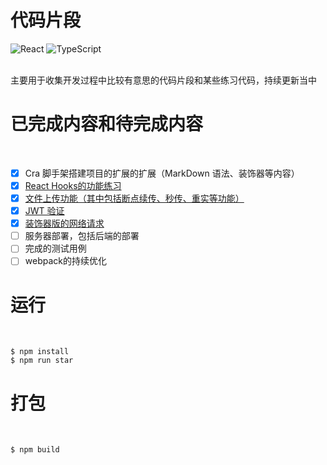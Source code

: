 # 代码片段

<p>
  <img alt="React" src="https://img.shields.io/badge/-React-45b8d8?style=flat-square&logo=react&logoColor=white" />
  <img alt="TypeScript" src="https://img.shields.io/badge/-TypeScript-007ACC?style=flat-square&logo=typescript&logoColor=white" />
</p>
<br/>
主要用于收集开发过程中比较有意思的代码片段和某些练习代码，持续更新当中
<br/>

# 已完成内容和待完成内容
<br/>

- [x] Cra 脚手架搭建项目的扩展的扩展（MarkDown 语法、装饰器等内容）
- [x] <a href='https://github.com/wangjuunwei/code-snippet/tree/main/src/pages/reactSnippet/hooks'>React Hooks的功能练习</a>
- [x] <a href='https://github.com/wangjuunwei/code-snippet/tree/main/src/pages/javascriptSnippet/fileUpload'>文件上传功能（其中包括断点续传、秒传、重实等功能）</a>
- [x] <a href='https://github.com/wangjuunwei/code-snippet/tree/main/src/pages/javascriptSnippet/jwt'>JWT 验证</a>
- [x] <a href='https://github.com/wangjuunwei/code-snippet/tree/126511f2af86b80ef56f20f433d9c97c6ad9ba05/src/pages/javascriptSnippet/decorartorHttpTp'>装饰器版的网络请求</a>
- [ ] 服务器部署，包括后端的部署
- [ ] 完成的测试用例
- [ ] webpack的持续优化

# 运行
<br/>

```shell
$ npm install 
$ npm run star
```

# 打包
<br/>

```
$ npm build
```

